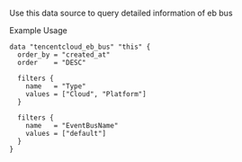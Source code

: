 Use this data source to query detailed information of eb bus

Example Usage

```hcl
data "tencentcloud_eb_bus" "this" {
  order_by = "created_at"
  order    = "DESC"

  filters {
    name   = "Type"
    values = ["Cloud", "Platform"]
  }

  filters {
    name   = "EventBusName"
    values = ["default"]
  }
}
```
